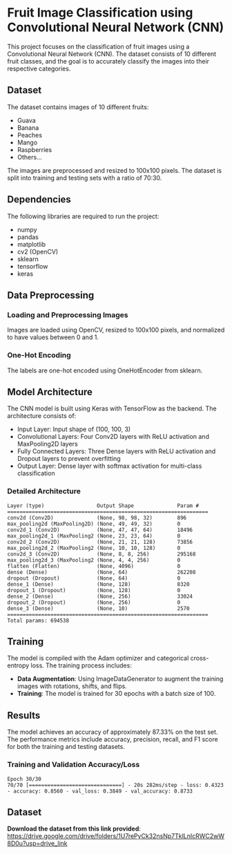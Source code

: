 # Fruit Image Classification using Convolutional Neural Network (CNN)

This project focuses on the classification of fruit images using a Convolutional Neural Network (CNN). The dataset consists of 10 different fruit classes, and the goal is to accurately classify the images into their respective categories.

## Dataset

The dataset contains images of 10 different fruits:

- Guava
- Banana
- Peaches
- Mango
- Raspberries
- Others...

The images are preprocessed and resized to 100x100 pixels. The dataset is split into training and testing sets with a ratio of 70:30.

## Dependencies

The following libraries are required to run the project:

- numpy
- pandas
- matplotlib
- cv2 (OpenCV)
- sklearn
- tensorflow
- keras

## Data Preprocessing

### Loading and Preprocessing Images

Images are loaded using OpenCV, resized to 100x100 pixels, and normalized to have values between 0 and 1.

### One-Hot Encoding

The labels are one-hot encoded using OneHotEncoder from sklearn.

## Model Architecture

The CNN model is built using Keras with TensorFlow as the backend. The architecture consists of:

- Input Layer: Input shape of (100, 100, 3)
- Convolutional Layers: Four Conv2D layers with ReLU activation and MaxPooling2D layers
- Fully Connected Layers: Three Dense layers with ReLU activation and Dropout layers to prevent overfitting
- Output Layer: Dense layer with softmax activation for multi-class classification

### Detailed Architecture

```plaintext
Layer (type)                 Output Shape              Param #   
=================================================================
conv2d (Conv2D)              (None, 98, 98, 32)        896       
max_pooling2d (MaxPooling2D) (None, 49, 49, 32)        0         
conv2d_1 (Conv2D)            (None, 47, 47, 64)        18496     
max_pooling2d_1 (MaxPooling2 (None, 23, 23, 64)        0         
conv2d_2 (Conv2D)            (None, 21, 21, 128)       73856     
max_pooling2d_2 (MaxPooling2 (None, 10, 10, 128)       0         
conv2d_3 (Conv2D)            (None, 8, 8, 256)         295168    
max_pooling2d_3 (MaxPooling2 (None, 4, 4, 256)         0         
flatten (Flatten)            (None, 4096)              0         
dense (Dense)                (None, 64)                262208    
dropout (Dropout)            (None, 64)                0         
dense_1 (Dense)              (None, 128)               8320      
dropout_1 (Dropout)          (None, 128)               0         
dense_2 (Dense)              (None, 256)               33024     
dropout_2 (Dropout)          (None, 256)               0         
dense_3 (Dense)              (None, 10)                2570      
=================================================================
Total params: 694538
```

## Training

The model is compiled with the Adam optimizer and categorical cross-entropy loss. The training process includes:

- **Data Augmentation**: Using ImageDataGenerator to augment the training images with rotations, shifts, and flips.
- **Training**: The model is trained for 30 epochs with a batch size of 100.


## Results

The model achieves an accuracy of approximately 87.33% on the test set. The performance metrics include accuracy, precision, recall, and F1 score for both the training and testing datasets.

### Training and Validation Accuracy/Loss

```plaintext
Epoch 30/30
70/70 [==============================] - 20s 282ms/step - loss: 0.4323 - accuracy: 0.8560 - val_loss: 0.3849 - val_accuracy: 0.8733
```
## Dataset
**Download the dataset from this link provided**: https://drive.google.com/drive/folders/1U7rePyCk32nsNp7TklLnIcRWC2wW8D0u?usp=drive_link


